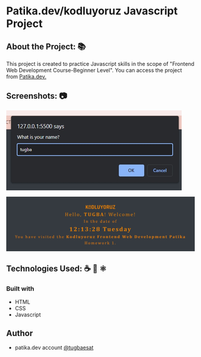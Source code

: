 # Patika.dev/kodluyoruz Javascript Project 



## About the Project: 📚
This project is created to practice Javascript skills in the scope of "Frontend Web Development Course-Beginner Level". You can access the project from [Patika.dev.](https://app.patika.dev/courses/javascript/odev1)

## Screenshots: 📷

![Prompt](final/Screenshot_1.jpg)


![Main Page](final/Screenshot_2.jpg)


## Technologies Used: ☕️ 🐍 ⚛️

### Built with

- HTML
- CSS
- Javascript

## Author
- patika.dev account [@tugbaesat](https://app.patika.dev/tugbaesat)
